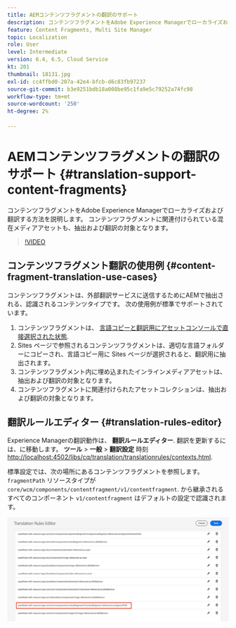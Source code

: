 ```yaml
---
title: AEMコンテンツフラグメントの翻訳のサポート
description: コンテンツフラグメントをAdobe Experience Managerでローカライズおよび翻訳する方法を説明します。 コンテンツフラグメントに関連付けられている混在メディアアセットも、抽出および翻訳の対象となります。
feature: Content Fragments, Multi Site Manager
topic: Localization
role: User
level: Intermediate
version: 6.4, 6.5, Cloud Service
kt: 201
thumbnail: 18131.jpg
exl-id: cc4ffbd0-207a-42e4-bfcb-d6c83fb97237
source-git-commit: b3e9251bdb18a008be95c1fa9e5c79252a74fc98
workflow-type: tm+mt
source-wordcount: '250'
ht-degree: 2%

---
```


# AEMコンテンツフラグメントの翻訳のサポート {#translation-support-content-fragments}

コンテンツフラグメントをAdobe Experience Managerでローカライズおよび翻訳する方法を説明します。 コンテンツフラグメントに関連付けられている混在メディアアセットも、抽出および翻訳の対象となります。

>[!VIDEO](https://video.tv.adobe.com/v/18131?quality=12&learn=on)

## コンテンツフラグメント翻訳の使用例 {#content-fragment-translation-use-cases}

コンテンツフラグメントは、外部翻訳サービスに送信するためにAEMで抽出される、認識されるコンテンツタイプです。 次の使用例が標準でサポートされています。

1. コンテンツフラグメントは、 [言語コピーと翻訳用にアセットコンソールで直接選択された状態](https://experienceleague.adobe.com/docs/experience-manager-cloud-service/content/assets/admin/translate-assets.html).
2. Sites ページで参照されるコンテンツフラグメントは、適切な言語フォルダーにコピーされ、言語コピー用に Sites ページが選択されると、翻訳用に抽出されます。
3. コンテンツフラグメント内に埋め込まれたインラインメディアアセットは、抽出および翻訳の対象となります。
4. コンテンツフラグメントに関連付けられたアセットコレクションは、抽出および翻訳の対象となります。

## 翻訳ルールエディター {#translation-rules-editor}

Experience Managerの翻訳動作は、 **翻訳ルールエディター**. 翻訳を更新するには、に移動します。 **ツール** > **一般** > **翻訳設定** 時刻 [http://localhost:4502/libs/cq/translation/translationrules/contexts.html](http://localhost:4502/libs/cq/translation/translationrules/contexts.html).

標準設定では、次の場所にあるコンテンツフラグメントを参照します。 `fragmentPath` リソースタイプが `core/wcm/components/contentfragment/v1/contentfragment`. から継承されるすべてのコンポーネント `v1/contentfragment` はデフォルトの設定で認識されます。

![翻訳ルールエディター](assets/translation-configuration.png)
